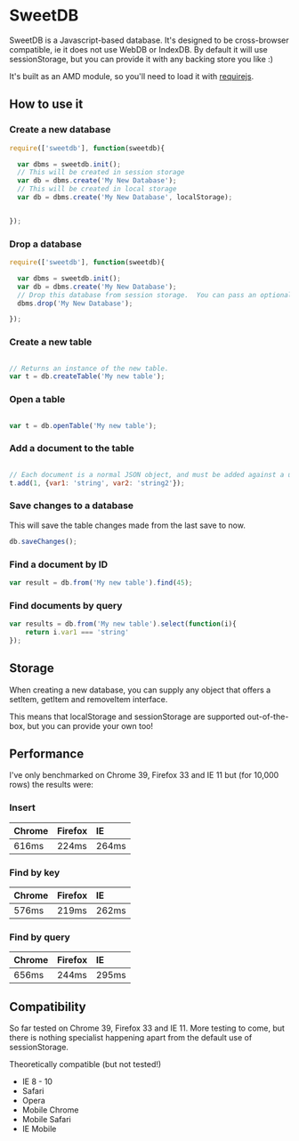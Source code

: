 # SweetDB

SweetDB is a Javascript-based database.  It's designed to be cross-browser compatible, ie it does not use WebDB or IndexDB.  By default it will use sessionStorage, but you can provide it with any backing store you like :)

It's built as an AMD module, so you'll need to load it with [requirejs](http://requirejs.org).

## How to use it

### Create a new database

```javascript
require(['sweetdb'], function(sweetdb){

  var dbms = sweetdb.init();
  // This will be created in session storage
  var db = dbms.create('My New Database');
  // This will be created in local storage
  var db = dbms.create('My New Database', localStorage);


});
```

### Drop a database

```javascript
require(['sweetdb'], function(sweetdb){

  var dbms = sweetdb.init();
  var db = dbms.create('My New Database');
  // Drop this database from session storage.  You can pass an optional parameter if your DB is not in session storage.
  dbms.drop('My New Database');

});

```

### Create a new table

```javascript

// Returns an instance of the new table.
var t = db.createTable('My new table');

```

### Open a table

```javascript

var t = db.openTable('My new table');
```

### Add a document to the table

```javascript

// Each document is a normal JSON object, and must be added against a unique key.
t.add(1, {var1: 'string', var2: 'string2'});

```

### Save changes to a database
This will save the table changes made from the last save to now.

```javascript
db.saveChanges();
```

### Find a document by ID

```javascript
var result = db.from('My new table').find(45);
```

### Find documents by query

```javascript
var results = db.from('My new table').select(function(i){
	return i.var1 === 'string'
});
```

## Storage

When creating a new database, you can supply any object that offers a setItem, getItem and removeItem interface.

This means that localStorage and sessionStorage are supported out-of-the-box, but you can provide your own too!

## Performance

I've only benchmarked on Chrome 39, Firefox 33 and IE 11 but (for 10,000 rows) the results were:

### Insert

Chrome   | Firefox  |  IE
---------|:---------|:-----
616ms    | 224ms    | 264ms

### Find by key

Chrome   | Firefox  |  IE
---------|:---------|:-----
576ms    | 219ms    | 262ms

### Find by query

Chrome   | Firefox  |  IE
---------|:---------|:-----
656ms    | 244ms    | 295ms


## Compatibility

So far tested on Chrome 39, Firefox 33 and IE 11.  More testing to come, but there is nothing specialist happening apart from the default use of sessionStorage.

Theoretically compatible (but not tested!)

* IE 8 - 10
* Safari
* Opera
* Mobile Chrome
* Mobile Safari
* IE Mobile